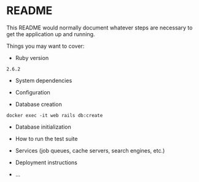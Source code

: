 # README

This README would normally document whatever steps are necessary to get the
application up and running.

Things you may want to cover:

* Ruby version
```
2.6.2
```

* System dependencies

* Configuration

* Database creation
```
docker exec -it web rails db:create
```

* Database initialization

* How to run the test suite

* Services (job queues, cache servers, search engines, etc.)

* Deployment instructions

* ...
